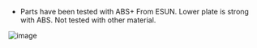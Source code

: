 - Parts have been tested with ABS+ From ESUN. Lower plate is strong with ABS. Not tested with other material.

![image](https://user-images.githubusercontent.com/37383368/148152237-a063a2f8-eb22-4688-a252-71e24d6c439f.png)

